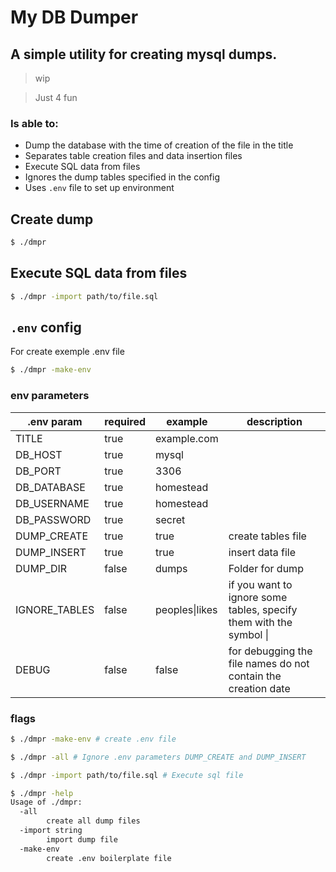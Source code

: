 # My DB Dumper

## A simple utility for creating mysql dumps.

> wip

> Just 4 fun

### Is able to:

- Dump the database with the time of creation of the file in the title
- Separates table creation files and data insertion files
- Execute SQL data from files
- Ignores the dump tables specified in the config
- Uses `.env` file to set up environment


## Create dump
```bash
$ ./dmpr
```

## Execute SQL data from files
```bash
$ ./dmpr -import path/to/file.sql
```

## `.env` config

For create exemple .env file
```bash
$ ./dmpr -make-env
```

### env parameters

.env param | required | example | description
|---|---|---|---|
TITLE | true | example.com |
DB_HOST | true | mysql |
DB_PORT | true | 3306 |
DB_DATABASE | true | homestead |
DB_USERNAME | true | homestead |
DB_PASSWORD | true | secret |
DUMP_CREATE | true | true | create tables file
DUMP_INSERT| true | true | insert data file
DUMP_DIR | false | dumps | Folder for dump
IGNORE_TABLES |false| peoples\|likes | if you want to ignore some tables, specify them with the symbol \| 
DEBUG | false | false | for debugging the file names do not contain the creation date


### flags

```bash
$ ./dmpr -make-env # create .env file
```

```bash
$ ./dmpr -all # Ignore .env parameters DUMP_CREATE and DUMP_INSERT
```

```bash
$ ./dmpr -import path/to/file.sql # Execute sql file
```

```bash
$ ./dmpr -help
Usage of ./dmpr:
  -all
    	create all dump files
  -import string
    	import dump file
  -make-env
    	create .env boilerplate file
```